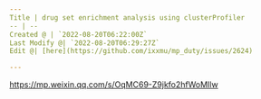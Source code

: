 ```yaml
---
Title | drug set enrichment analysis using clusterProfiler
-- | --
Created @ | `2022-08-20T06:22:00Z`
Last Modify @| `2022-08-20T06:29:27Z`
Edit @| [here](https://github.com/ixxmu/mp_duty/issues/2624)

---
```

https://mp.weixin.qq.com/s/OqMC69-Z9jkfo2hfWoMIlw
